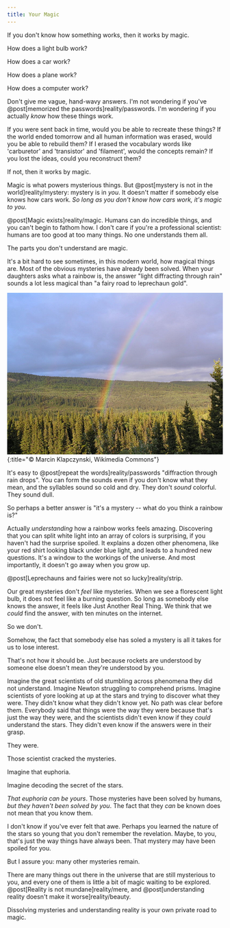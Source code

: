 ```yaml
---
title: Your Magic
---
```

If you don't know how something works, then it works by magic.

How does a light bulb work?

How does a car work?

How does a plane work?

How does a computer work?

Don't give me vague, hand-wavy answers. I'm not wondering if you've @post[memorized the passwords]reality/passwords. I'm wondering if you actually *know* how these things work.

If you were sent back in time, would you be able to recreate these things? If the world ended tomorrow and all human information was erased, would you be able to rebuild them? If I erased the vocabulary words like 'carburetor' and 'transistor' and 'filament', would the concepts remain? If you lost the ideas, could you reconstruct them?

If not, then it works by magic.

Magic is what powers mysterious things. But @post[mystery is not in the world]reality/mystery: mystery is in *you*. It doesn't matter if somebody else knows how cars work. *So long as you don't know how cars work, it's magic to you*.

@post[Magic exists]reality/magic. Humans can do incredible things, and you can't begin to fathom how. I don't care if you're a professional scientist: humans are too good at too many things. No one understands them all.

The parts you don't understand are magic.

It's a bit hard to see sometimes, in this modern world, how magical things are. Most of the obvious mysteries have already been solved. When your daughters asks what a rainbow is, the answer "light diffracting through rain" sounds a lot less magical than "a fairy road to leprechaun gold".

![Rainbow](/images/rainbow.jpg){:title="© Marcin Klapczynski, Wikimedia Commons"}

It's easy to @post[repeat the words]reality/passwords "diffraction through rain drops". You can form the sounds even if you don't know what they mean, and the syllables sound so cold and dry. They don't *sound* colorful. They sound dull.

So perhaps a better answer is "it's a mystery -- what do you think a rainbow is?"

Actually *understanding* how a rainbow works feels amazing. Discovering that you can split white light into an array of colors is surprising, if you haven't had the surprise spoiled. It explains a dozen other phenomena, like your red shirt looking black under blue light, and leads to a hundred new questions. It's a window to the workings of the universe. And most importantly, it doesn't go away when you grow up.

@post[Leprechauns and fairies were not so lucky]reality/strip.

Our great mysteries don't *feel* like mysteries. When we see a florescent light bulb, it does not feel like a burning question. So long as somebody else knows the answer, it feels like Just Another Real Thing. We think that we *could* find the answer, with ten minutes on the internet.

So we don't.

Somehow, the fact that somebody else has soled a mystery is all it takes for us to lose interest.

That's not how it should be. Just because rockets are understood by someone else doesn't mean they're understood by you.

Imagine the great scientists of old stumbling across phenomena they did not understand. Imagine Newton struggling to comprehend prisms. Imagine scientists of yore looking at up at the stars and trying to discover what they were. They didn't know what they didn't know yet. No path was clear before them. Everybody said that things were the way they were because that's just the way they were, and the scientists didn't even know if they *could* understand the stars. They didn't even know if the answers were in their grasp.

They were.

Those scientist cracked the mysteries.

Imagine that euphoria.

Imagine decoding the secret of the stars.

*That euphoria can be yours*. Those mysteries have been solved by humans, *but they haven't been solved by you*. The fact that they *can* be known does not mean that you know them.

I don't know if you've ever felt that awe. Perhaps you learned the nature of the stars so young that you don't remember the revelation. Maybe, to you, that's just the way things have always been. That mystery may have been spoiled for you.

But I assure you: many other mysteries remain.

There are many things out there in the universe that are still mysterious to you, and every one of them is little a bit of magic waiting to be explored. @post[Reality is not mundane]reality/mere, and @post[understanding reality doesn't make it worse]reality/beauty.

Dissolving mysteries and understanding reality is your own private road to magic.
